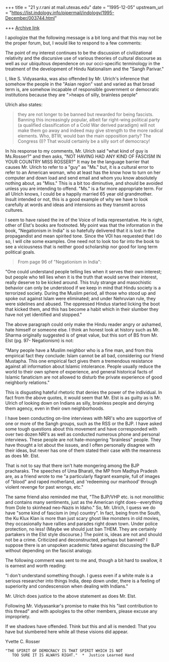 +++
title = "21 y.r.rani at mail.utexas.edu"
date = "1995-12-05"
upstream_url = "https://list.indology.info/pipermail/indology/1995-December/003744.html"

+++
[Archive link](https://list.indology.info/pipermail/indology/1995-December/003744.html)

I apologize that the following message is a bit long and that this may not
be the proper forum, but, I would like to respond to a few comments:

The point of my interest continues to be the discussion of civilizational
relativity and the discursive use of various theories of cultural discourse
as well as our ubiquitous dependence on our occi-specific terminology in
the treatment of the development of Hindu Nationalism and the "Sangh
Parivar."

I, like S. Vidyasanka, was also offended by Mr. Ulrich's inference that
somehow the people in the "Asian region" vast and varied as that broad term
is, are somehow incapable of responsible government or democratic
institutions because they are ">heaps of silly, brainless people"

Ulrich also states:
>they are not longer to be banned but rewarded for being fascists.
Banning this increasingly popular, albeit far right-wing political party (a
qualified classification of a Cold War derived paradigm) will not make them
go away and indeed may give strength to the more radical elements.  Who,
BTW, would ban the main opposition party?  The Congress (I)?  That would
certainly be a silly sort of democracy!

In his response to my comments, Mr. Ulrich said "what kind of guy is
Ms.Rosser?" and then asks,
"NOT HAVING HAD ANY KIND OF FASCISM IN YOUR COUNTRY MISS ROSSER?"  It may
be the language barrier that causes Mr. Ulrich to refer to a "guy" as "Ms."
but, it is a cultural error to refer to an American woman, who at least has
the know how to turn on her computer and down load and send email and whom
you know absolutely nothing about, as "Miss."  This is a bit too
diminutive, and should be avoided unless you are intending to offend.
"Ms." is a far more appropriate term.  For all Ulrich knows, I could be a
happily married 65 year old grandmother.  Insult intended or not, this is a
good example of why we have to look carefully at words and ideas and
intensions as they transmit across cultures.

I seem to have raised the ire of the Voice of India representative.  He is
right, other of Elst's books are footnoted.  My point was that the
information in the book, "Negationism in India" is so hatefully delivered
that it is lost in the propagandist and mean spirited tone. Since the VOI
has requested that I do so, I will cite some examples.  One need not to
look too far into the book to see a viciousness that is neither good
scholarship nor good for long term political goals.
>From page 96 of "Negationism in India":

"One could understand people telling lies when it serves their own
interest; but people who tell lies when it is the truth that would serve
their interest, really deserve to be kicked around.  This truly strange and
masochistic behavior can only be understood if we keep in mind that Hindu
society is a terrorized society.  During the Muslim period, all those who
stood up and spoke out against Islam were eliminated; and under Nehruvian
rule, they were sidelines and abused.  The oppressed Hindus started licking
the boot that kicked them, and this has become a habit which in their
slumber they have not yet identified  and stopped."

The above paragraph could only make the Hindu reader angry or ashamed, hate
himself or someone else.  I think an honest look at history such as Mr.
Sharma originally suggested is of great value, but this sort of BS from Mr.
Elst (pg. 97- Negationism) is not:

"Many people have a Muslim neighbor who is a fine man, and from this
empirical fact they conclude:  Islam cannot be all bad, considering our
friend Mustapha.  This one empirical fact gives them a tremendous
resistance against all information about Islamic intolerance.  People
usually reduce the world to their own sphere of experience, and general
historical facts of Islamic fanaticism are not allowed to disturb the
private experience of good neighborly relations."

This is disgusting hateful rhetoric that denies the power of the
individual.  In fact from the above quotes, it would seem that Mr. Elst is
as guilty as is Mr. Ulrich of looking down on Indians as silly, brainless
people and denying them agency, even in their own neighborhoods.

I have been conducting on-line interviews with NRI's who are supportive of
one or more of the Sangh groups, such as the RSS or the BJP.  I have asked
some tough questions about this movement and have corresponded with over
two dozen NRI's as well as conducted numerous phone and personal
interviews.  These people are not hate-mongering "brainless" people.  They
have thought a lot about the issues, and I often personally disagree with
their ideas, but never has one of them stated their case with the meanness
as does Mr. Elst.

That is not to say that there isn't hate mongering among the BJP
pracharaks. The speeches of Uma Bharati, the MP from Madhya Pradesh are, as
a friend wrote to me "a particularly flagrant example, full of images of
"blood"  and raped motherland, and 'redeeming our manhood' through violent
revenge for past wrongs, etc."

The same friend also reminded me that, "The BJP/VHP etc. is not monolithic
and contains many sentiments, just as the American right does--everything
from Dole to skinhead neo-Nazis in Idaho."  So,  Mr. Ulrich, I quess we do
have "some kind of fascism in (my) country".  In fact, being from the
South, the Ku Klux Klan is more than just scary ghost like monsters in old
movies, they  occasionally have rallies and parades right down town.  Under
police protection, no less!  (Maybe we should just ban THEM.  They are
certainly partakers in the Elst style discourse.)  The point is, ideas are
not and should not be a crime.  Criticized and deconstructed, perhaps but
banned?   I suppose there is an unspoken academic fatwa against discussing
the BJP without depending on the fascist analogy.

The following comment was sent to me and, though a bit hard to swallow, it
is earnest and worth reading:

"I don't understand something though. I guess even if a white male is a
serious researcher into things India, deep down under, there is a
feeling of superiority and condescension when dealing with Indians."

Mr. Ulrich does justice to the above statement as does Mr. Elst.

Following Mr. Vidyasankar's  promise to  make this his "last contribution
to this thread" and with  apologies to the other members, please excuse any
impropriety.

If we shadows have offended.
Think but this and all is mended:
That you have but slumbered here
while all these visions did appear.


Yvette C. Rosser

~~~~~~~~~~~~~~~~~~~~~~~~~~~~~~~~~~~~~~~~~~~~~~~~~
"THE SPIRIT OF DEMOCRACY IS THAT SPIRIT WHICH IS NOT
   TOO SURE IT IS ALWAYS RIGHT."  *  Justice Learned Hand
~~~~~~~~~~~~~~~~~~~~~~~~~~~~~~~~~~~~~~~~~~~~~~~~~







